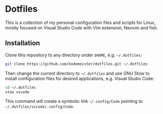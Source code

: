 # Dotfiles

This is a collection of my personal configuration files and scripts for Linux, mostly focused on Visual Studio Code with Vim extension, Neovim and fish.

## Installation

Clone this repository to any directory under `$HOME`, e.g. `~/.dotfiles`:

```sh
git clone https://github.com/kodemeister/dotfiles.git ~/.dotfiles
```

Then change the current directory to `~/.dotfiles` and use GNU Stow to install configuration files for desired applications, e.g. Visual Studio Code:

```sh
cd ~/.dotfiles
stow vscode
```

This command will create a symbolic link `~/.config/Code` pointing to `~/.dotfiles/vscode/.config/Code`.
